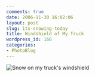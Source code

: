 ```yaml
---
comments: true
date: 2006-11-30 16:02:06
layout: post
slug: its-snowing-today
title: Windshield of My Truck
wordpress_id: 160
categories:
- PhotoBlog
---
```


![Snow on my truck's windshield](http://ryanfitzer.com/main/wp-content/uploads/2006/11/snow.jpg)
